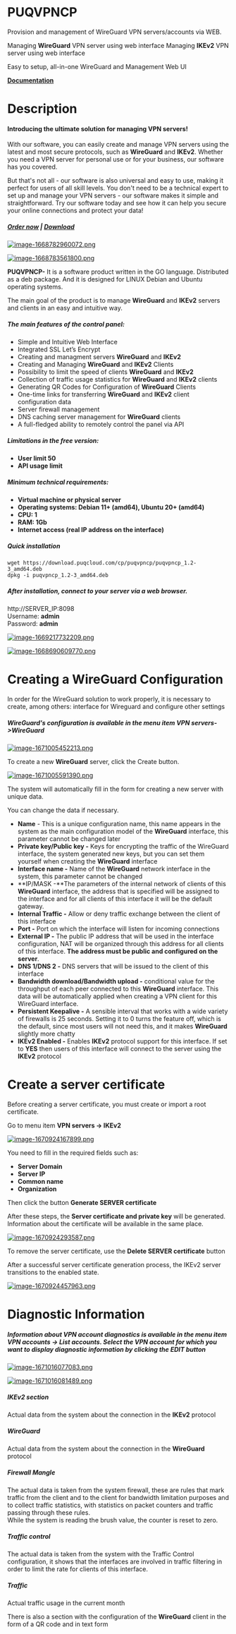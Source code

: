 # PUQVPNCP
Provision and management of WireGuard VPN servers/accounts via WEB.

Managing **WireGuard** VPN server using web interface
Managing **IKEv2** VPN server using web interface


Easy to setup, all-in-one WireGuard and Management Web UI

[**Documentation**](https://panel.puqcloud.com/link.php?id=42")

# Description

#### Introducing the ultimate solution <span class="hljs-keyword">for</span> managing VPN servers!

<span class="hljs-keyword">With</span> our software, you can easily create <span class="hljs-built_in">and</span> manage VPN servers <span class="hljs-keyword">using</span> the latest <span class="hljs-built_in">and</span> most secure protocols, such <span class="hljs-keyword">as</span> **WireGuard** <span class="hljs-built_in">and</span> **IKEv2**. Whether you need a VPN server <span class="hljs-keyword">for</span> personal use <span class="hljs-built_in">or</span> <span class="hljs-keyword">for</span> your business, our software has you covered.

But that<span class="hljs-comment">'s not all - our software is also universal and easy to use, making it perfect for users of all skill levels. You don't need to be a technical expert to set up and manage your VPN servers - our software makes it simple and straightforward.</span> <span class="hljs-keyword">Try</span> our software today <span class="hljs-built_in">and</span> see how it can help you secure your online connections <span class="hljs-built_in">and</span> protect your data!

##### [Order now](https://panel.puqcloud.com/index.php?rp=/store/puqvpn) | [Download](https://download.puqcloud.com/cp/puqvpncp/)

[![image-1668782960072.png](https://doc.puq.info/uploads/images/gallery/2022-11/scaled-1680-/image-1668782960072.png)](https://panel.puqcloud.com/index.php?rp=/store/puqvpn "https://panel.puqcloud.com/index.php?rp=/store/puqvpn")

[![image-1668783561800.png](https://doc.puq.info/uploads/images/gallery/2022-11/scaled-1680-/image-1668783561800.png)](https://www.wireguard.com/ "https://www.wireguard.com/")

****PUQVPNCP**-** It is a software product written in the GO language. Distributed as a deb package. And it is designed for LINUX Debian and Ubuntu operating systems.

The main goal of the product is to manage **WireGuard** and **IKEv2** servers and clients in an easy and intuitive way.

##### **The main features of the control panel:**

- Simple and Intuitive Web Interface
- Integrated SSL Let’s Encrypt
- Creating and managment servers **WireGuard** and **IKEv2**
- Creating and Managing **WireGuard** and **IKEv2** Clients
- Possibility to limit the speed of clients **WireGuard** and **IKEv2**
- Collection of traffic usage statistics for **WireGuard** and **IKEv2** clients
- Generating QR Codes for Configuration of **WireGuard** Clients
- One-time links for transferring **WireGuard** and **IKEv2** client configuration data
- Server firewall management
- DNS caching server management for **WireGuard** clients
- A full-fledged ability to remotely control the panel via API

##### **Limitations in the free version:**

- **User limit 50**
- **API usage limit**

##### **Minimum technical requirements:**

- **Virtual machine or physical server**
- **Operating systems: Debian 11+ (amd64), Ubuntu 20+ (amd64)**
- **CPU: 1**
- **RAM: 1Gb**
- **Internet access (real IP address on the interface)**

##### **Quick installation**

```shell
wget https://download.puqcloud.com/cp/puqvpncp/puqvpncp_1.2-3_amd64.deb
dpkg -i puqvpncp_1.2-3_amd64.deb
```

##### After installation, connect to your server via a web browser.

http://SERVER_IP:8098  
Username: **admin**  
Password: **admin**

[![image-1669217732209.png](https://doc.puq.info/uploads/images/gallery/2022-11/scaled-1680-/image-1669217732209.png)](https://doc.puq.info/uploads/images/gallery/2022-11/image-1669217732209.png)

[![image-1668690609770.png](https://doc.puq.info/uploads/images/gallery/2022-11/scaled-1680-/image-1668690609770.png)](https://doc.puq.info/uploads/images/gallery/2022-11/image-1668690609770.png)


# Creating a WireGuard Configuration

<p class="callout info">In order for the WireGuard solution to work properly, it is necessary to create, among others: interface for Wireguard and configure other settings</p>

##### **WireGuard's** configuration is available in the menu item **VPN servers-&gt;WireGuard**

[![image-1671005452213.png](https://doc.puq.info/uploads/images/gallery/2022-12/scaled-1680-/image-1671005452213.png)](https://doc.puq.info/uploads/images/gallery/2022-12/image-1671005452213.png)

To create a new **WireGuard** server, click the Create button.

[![image-1671005591390.png](https://doc.puq.info/uploads/images/gallery/2022-12/scaled-1680-/image-1671005591390.png)](https://doc.puq.info/uploads/images/gallery/2022-12/image-1671005591390.png)

The system will automatically fill in the form for creating a new server with unique data.

You can change the data if necessary.

- **Name** - This is a unique configuration name, this name appears in the system as the main configuration model of the **WireGuard** interface, this parameter cannot be changed later
- **Private key/Public key -** Keys for encrypting the traffic of the WireGuard interface, the system generated new keys, but you can set them yourself when creating the **WireGuard** interface
- **Interface name -** Name of the **WireGuard** network interface in the system, this parameter cannot be changed
- **IP/MASK -**The parameters of the internal network of clients of this **WireGuard** interface, the address that is specified will be assigned to the interface and for all clients of this interface it will be the default gateway.
- **Internal Traffic -** Allow or deny traffic exchange between the client of this interface
- **Port -** Port on which the interface will listen for incoming connections
- **External IP -** The public IP address that will be used in the interface configuration, NAT will be organized through this address for all clients of this interface. **The address must be public and configured on the server**.
- **DNS 1/DNS 2 -** DNS servers that will be issued to the client of this interface
- **Bandwidth download/Bandwidth upload -** conditional value for the throughput of each peer connected to this **WireGuard** interface. This data will be automatically applied when creating a VPN client for this WireGuard interface.
- **Persistent Keepalive -** A sensible interval that works with a wide variety of firewalls is 25 seconds. Setting it to 0 turns the feature off, which is the default, since most users will not need this, and it makes **WireGuard** slightly more chatty
- **IKEv2 Enabled -** Enables **IKEv2** protocol support for this interface. If set to **YES** then users of this interface will connect to the server using the **IKEv2** protocol


# Create a server certificate

<p class="callout info">Before creating a server certificate, you must create or import a root certificate.</p>

Go to menu item **VPN servers -&gt; IKEv2**

[![image-1670924167899.png](https://doc.puq.info/uploads/images/gallery/2022-12/scaled-1680-/image-1670924167899.png)](https://doc.puq.info/uploads/images/gallery/2022-12/image-1670924167899.png)

You need to fill in the required fields such as:

- **Server Domain**
- **Server IP**
- **Common name**
- **Organization**

Then click the button **Generate SERVER certificate**

After these steps, the **Server certificate and private key** will be generated.  
Information about the certificate will be available in the same place.

[![image-1670924293587.png](https://doc.puq.info/uploads/images/gallery/2022-12/scaled-1680-/image-1670924293587.png)](https://doc.puq.info/uploads/images/gallery/2022-12/image-1670924293587.png)

To remove the server certificate, use the **Delete SERVER certificate** button

After a successful server certificate generation process, the IKEv2 server transitions to the enabled state.

[![image-1670924457963.png](https://doc.puq.info/uploads/images/gallery/2022-12/scaled-1680-/image-1670924457963.png)](https://doc.puq.info/uploads/images/gallery/2022-12/image-1670924457963.png)

# Diagnostic Information

##### Information about VPN account diagnostics is available in the menu item **VPN accounts -&gt; List accounts.** Select the VPN account for which you want to display diagnostic information by clicking the **EDIT** button

[![image-1671016077083.png](https://doc.puq.info/uploads/images/gallery/2022-12/scaled-1680-/image-1671016077083.png)](https://doc.puq.info/uploads/images/gallery/2022-12/image-1671016077083.png)

[![image-1671016081489.png](https://doc.puq.info/uploads/images/gallery/2022-12/scaled-1680-/image-1671016081489.png)](https://doc.puq.info/uploads/images/gallery/2022-12/image-1671016081489.png)

##### IKEv2 section

Actual data from the system about the connection in the **IKEv2** protocol

##### WireGuard

Actual data from the system about the connection in the **WireGuard** protocol

##### Firewall Mangle

The actual data is taken from the system firewall, these are rules that mark traffic from the client and to the client for bandwidth limitation purposes and to collect traffic statistics, with statistics on packet counters and traffic passing through these rules.  
While the system is reading the brush value, the counter is reset to zero.

##### Traffic control

The actual data is taken from the system with the Traffic Control configuration, it shows that the interfaces are involved in traffic filtering in order to limit the rate for clients of this interface.

##### Traffic

Actual traffic usage in the current month

There is also a section with the configuration of the **WireGuard** client in the form of a QR code and in text form
